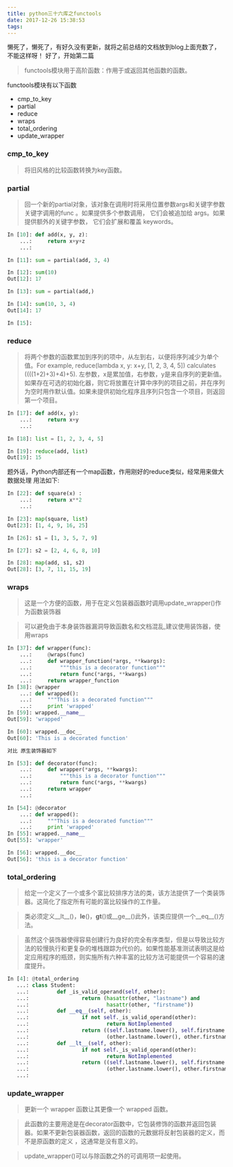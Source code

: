 ```yaml
---
title: python三十六库之functools
date: 2017-12-26 15:38:53
tags:
---
```



懒死了，懒死了，有好久没有更新，就将之前总结的文档放到blog上面充数了，不能这样呀！
好了，开始第二篇


> functools模块用于高阶函数：作用于或返回其他函数的函数。

functools模块有以下函数

- cmp_to_key
- partial
- reduce
- wraps
- total_ordering
- update_wrapper


### cmp_to_key
> 将旧风格的比较函数转换为key函数。


### partial
> 回一个新的partial对象，该对象在调用时将采用位置参数args和关键字参数关键字调用的func 。如果提供多个参数调用， 它们会被追加给 args。如果提供额外的关键字参数， 它们会扩展和覆盖 keywords。

```python
In [10]: def add(x, y, z):
    ...:     return x+y+z
    ...:

In [11]: sum = partial(add, 3, 4)

In [12]: sum(10)
Out[12]: 17

In [13]: sum = partial(add,)

In [14]: sum(10, 3, 4)
Out[14]: 17

In [15]:
```


### reduce
> 将两个参数的函数累加到序列的项中，从左到右，以便将序列减少为单个值。For example, reduce(lambda x, y: x+y, [1, 2, 3, 4, 5]) calculates ((((1+2)+3)+4)+5). 左参数，x是累加值，右参数，y是来自序列的更新值。如果存在可选的初始化器，则它将放置在计算中序列的项目之前，并在序列为空时用作默认值。如果未提供初始化程序且序列只包含一个项目，则返回第一个项目。


```python
In [17]: def add(x, y):
    ...:     return x+y
    ...:

In [18]: list = [1, 2, 3, 4, 5]

In [19]: reduce(add, list)
Out[19]: 15

```

题外话，Python内部还有一个map函数，作用刚好的reduce类似，经常用来做大数据处理
用法如下:
```python
In [22]: def square(x) :
    ...:     return x**2
    ...:

In [23]: map(square, list)
Out[23]: [1, 4, 9, 16, 25]

In [26]: s1 = [1, 3, 5, 7, 9]

In [27]: s2 = [2, 4, 6, 8, 10]

In [28]: map(add, s1, s2)
Out[28]: [3, 7, 11, 15, 19]
```

### wraps

> 这是一个方便的函数，用于在定义包装器函数时调用update_wrapper()作为函数装饰器

> 可以避免由于本身装饰器漏洞导致函数名和文档混乱,建议使用装饰器，使用wraps

```python
In [37]: def wrapper(func):
    ...:     @wraps(func)
    ...:     def wrapper_function(*args, **kwargs):
    ...:         """this is a decorator function"""
    ...:         return func(*args, **kwargs)
    ...:     return wrapper_function
In [38]: @wrapper
    ...: def wrapped():
    ...:     """This is a decorated function"""
    ...:     print 'wrapped'
In [59]: wrapped.__name__
Out[59]: 'wrapped'

In [60]: wrapped.__doc__
Out[60]: 'This is a decorated function'

对比 原生装饰器如下

In [53]: def decorator(func):
    ...:     def wrapper(*args, **kwargs):
    ...:         """this is a decorator function"""
    ...:         return func(*args, **kwargs)
    ...:     return wrapper
    ...:

In [54]: @decorator
    ...: def wrapped():
    ...:     """This is a decorated function"""
    ...:     print 'wrapped'
In [55]: wrapped.__name__
Out[55]: 'wrapper'

In [56]: wrapped.__doc__
Out[56]: 'this is a decorator function'
```

### total_ordering
> 给定一个定义了一个或多个富比较排序方法的类，该方法提供了一个类装饰器。这简化了指定所有可能的富比较操作的工作量。

> 类必须定义__lt__()，__le__()，__gt__()或__ge__()此外，该类应提供一个__eq__()方法。

> 虽然这个装饰器使得容易创建行为良好的完全有序类型，但是以导致比较方法的较慢执行和更复杂的堆栈跟踪为代价的。如果性能基准测试表明这是给定应用程序的瓶颈，则实施所有六种丰富的比较方法可能提供一个容易的速度提升。

```python
In [4]: @total_ordering
   ...: class Student:
   ...:         def _is_valid_operand(self, other):
   ...:                 return (hasattr(other, "lastname") and
   ...:                         hasattr(other, "firstname"))
   ...:         def __eq__(self, other):
   ...:                 if not self._is_valid_operand(other):
   ...:                         return NotImplemented
   ...:                 return ((self.lastname.lower(), self.firstname.lower()) ==
   ...:                         (other.lastname.lower(), other.firstname.lower()))
   ...:         def __lt__(self, other):
   ...:                 if not self._is_valid_operand(other):
   ...:                         return NotImplemented
   ...:                 return ((self.lastname.lower(), self.firstname.lower()) <
   ...:                         (other.lastname.lower(), other.firstname.lower()))
   ...:

```

### update_wrapper
> 更新一个 wrapper 函数让其更像一个 wrapped 函数。

> 此函数的主要用途是在decorator函数中，它包装修饰的函数并返回包装器。如果不更新包装器函数，返回的函数的元数据将反射包装器的定义，而不是原函数的定义 ，这通常是没有意义的。

> update_wrapper()可以与除函数之外的可调用项一起使用。

